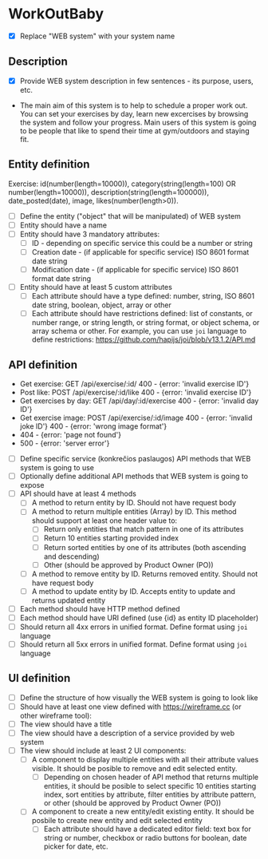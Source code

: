 # WorkOutBaby
- [X] Replace "WEB system" with your system name

## Description
- [X] Provide WEB system description in few sentences - its purpose, users, etc.
- The main aim of this system is to help to schedule a proper work out. You can set your exercises by day, learn new excercises by browsing the system and follow your progress. Main users of this system is going to be people that like to spend their time at gym/outdoors and staying fit. 
## Entity definition

   Exercise: id(number(length=10000)), category(string(length=100) OR number(length=10000)), description(string(length=100000)), date_posted(date), image, likes(number(length>0)).
- [ ] Define the entity ("object" that will be manipulated) of WEB system
- [ ] Entity should have a name
- [ ] Entity should have 3 mandatory attributes:
    - [ ] ID - depending on specific service this could be a number or string
    - [ ] Creation date - (if applicable for specific service) ISO 8601 format date string
    - [ ] Modification date - (if applicable for specific service) ISO 8601 format date string
- [ ] Entity should have at least 5 custom attributes
    - [ ] Each attribute should have a type defined: number, string, ISO 8601 date string, boolean, object, array or other
    - [ ] Each attribute should have restrictions defined: list of constants, or number range, or string length, or string format, or object schema, or array schema or other. For example, you can use `joi` language to define restrictions: https://github.com/hapijs/joi/blob/v13.1.2/API.md

## API definition
   - Get exercise: GET /api/exercise/:id/
      400 - {error: 'invalid exercise ID'}
   - Post like: POST /api/exercise/:id/like
      400 - {error: 'invalid exercise ID'}
   - Get exercises by day: GET /api/day/:id/exercise
      400 - {error: 'invalid day ID'}
   - Get exercise image: POST /api/exercise/:id/image
      400 - {error: 'invalid joke ID'}
      400 - {error: 'wrong image format'}
   - 404 - {error: 'page not found'}
   - 500 - {error: 'server error'}




- [ ] Define specific service (konkrečios paslaugos) API methods that WEB system is going to use
- [ ] Optionally define additional API methods that WEB system is going to expose
- [ ] API should have at least 4 methods
    - [ ] A method to return entity by ID. Should not have request body
    - [ ] A method to return multiple entities (Array) by ID. This method should support at least one header value to:
        - [ ] Return only entities that match pattern in one of its attributes
        - [ ] Return 10 entities starting provided index
        - [ ] Return sorted entities by one of its attributes (both ascending and descending)
        - [ ] Other (should be approved by Product Owner (PO))
    - [ ] A method to remove entity by ID. Returns removed entity. Should not have request body
    - [ ] A method to update entity by ID. Accepts entity to update and returns updated entity
- [ ] Each method should have HTTP method defined
- [ ] Each method should have URI defined (use {id} as entity ID placeholder)
- [ ] Should return all 4xx errors in unified format. Define format using `joi` language
- [ ] Should return all 5xx errors in unified format. Define format using `joi` language

## UI definition
- [ ] Define the structure of how visually the WEB system is going to look like
- [ ] Should have at least one view defined with https://wireframe.cc (or other wireframe tool):
- [ ] The view should have a title
- [ ] The view should have a description of a service provided by web system
- [ ] The view should include at least 2 UI components:
    - [ ] A component to display multiple entities with all their attribute values visible. It should be posible to remove and edit selected entity.
        - [ ] Depending on chosen header of API method that returns multiple entities, it should be posible to select specific 10 entities starting index, sort entities by attribute, filter entities by attribute pattern, or other (should be approved by Product Owner (PO))
    - [ ] A component to create a new entity/edit existing entity. It should be posbile to create new entity and edit selected entity
        - [ ] Each attribute should have a dedicated editor field: text box for string or number, checkbox or radio buttons for boolean, date picker for date, etc.
